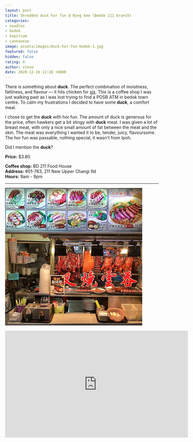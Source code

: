 ```yaml
---
layout: post
title: Shredded duck hor fun @ Rong kee (Bedok 211 branch)
categories:
- noodles
- bedok
- kopitiam
- cantonese
image: assets/images/duck-hor-fun-bedok-1.jpg
featured: false
hidden: false
rating: 4
author: steve
date: 2020-12-16 12:28 +0800
---
```

There is something about **duck**. The perfect combination of moistness, fattiness, and flavour — it hits chicken for [six](https://www.youtube.com/watch?v=mFxtGIrJtL4). This is a coffee shop I was just walking past as I was lost trying to find a POSB ATM in bedok town centre. To calm my frustrations I decided to have some **duck**, a comfort meal.

I chose to get the **duck** with hor fun. The amount of duck is generous for the price, often hawkers get a bit stingy with **duck** meat. I was given a lot of breast meat, with only a nice small amount of fat between the meat and the skin. The meat was everything I wanted it to be, tender, juicy, flavoursome. The hor fun was passable, nothing special, it wasn't from Ipoh.  

Did I mention the **duck**? 

**Price:** $3.80

**Coffee shop:** BD 211 Food House  
**Address:** #01-763, 211 New Upper Changi Rd  
**Hours:** 9am - 9pm  

***

![Rong kee shredded duck hor fun](/assets/images/duck-hor-fun-bedok-2.jpg "Rong kee shredded duck hor fun")

<iframe src="https://www.google.com/maps/embed?pb=!1m14!1m8!1m3!1d15955.002719460112!2d103.931987!3d1.3255108!3m2!1i1024!2i768!4f13.1!3m3!1m2!1s0x0%3A0xd705eebeb12b992b!2zUm9uZyBLZWUgUm9hc3RlZCBEZWxpZ2h0cyDmpq7oqJjng6fohYogLSBCZWRvaw!5e0!3m2!1sen!2ssg!4v1608093099802!5m2!1sen!2ssg" width="600" height="350" frameborder="0" style="border:0;" allowfullscreen="" aria-hidden="false" tabindex="0"></iframe>